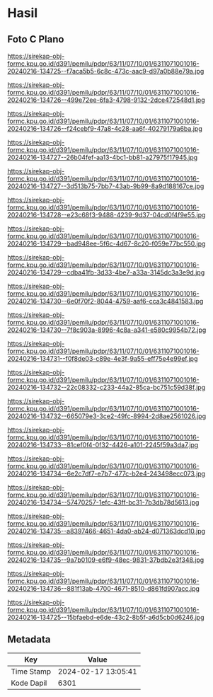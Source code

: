 # Hasil

## Foto C Plano

https://sirekap-obj-formc.kpu.go.id/d391/pemilu/pdpr/63/11/07/10/01/6311071001016-20240216-134725--f7aca5b5-6c8c-473c-aac9-d97a0b88e79a.jpg

https://sirekap-obj-formc.kpu.go.id/d391/pemilu/pdpr/63/11/07/10/01/6311071001016-20240216-134726--499e72ee-6fa3-4798-9132-2dce472548d1.jpg

https://sirekap-obj-formc.kpu.go.id/d391/pemilu/pdpr/63/11/07/10/01/6311071001016-20240216-134726--f24cebf9-47a8-4c28-aa6f-40279179a6ba.jpg

https://sirekap-obj-formc.kpu.go.id/d391/pemilu/pdpr/63/11/07/10/01/6311071001016-20240216-134727--26b04fef-aa13-4bc1-bb81-a27975f17945.jpg

https://sirekap-obj-formc.kpu.go.id/d391/pemilu/pdpr/63/11/07/10/01/6311071001016-20240216-134727--3d513b75-7bb7-43ab-9b99-8a9d188167ce.jpg

https://sirekap-obj-formc.kpu.go.id/d391/pemilu/pdpr/63/11/07/10/01/6311071001016-20240216-134728--e23c68f3-9488-4239-9d37-04cd0f4f9e55.jpg

https://sirekap-obj-formc.kpu.go.id/d391/pemilu/pdpr/63/11/07/10/01/6311071001016-20240216-134729--bad948ee-5f6c-4d67-8c20-f059e77bc550.jpg

https://sirekap-obj-formc.kpu.go.id/d391/pemilu/pdpr/63/11/07/10/01/6311071001016-20240216-134729--cdba41fb-3d33-4be7-a33a-3145dc3a3e9d.jpg

https://sirekap-obj-formc.kpu.go.id/d391/pemilu/pdpr/63/11/07/10/01/6311071001016-20240216-134730--6e0f70f2-8044-4759-aaf6-cca3c4841583.jpg

https://sirekap-obj-formc.kpu.go.id/d391/pemilu/pdpr/63/11/07/10/01/6311071001016-20240216-134730--7f8c903a-8996-4c8a-a341-e580c9954b72.jpg

https://sirekap-obj-formc.kpu.go.id/d391/pemilu/pdpr/63/11/07/10/01/6311071001016-20240216-134731--f0f8de03-c89e-4e3f-9a55-eff75e4e99ef.jpg

https://sirekap-obj-formc.kpu.go.id/d391/pemilu/pdpr/63/11/07/10/01/6311071001016-20240216-134732--22c08332-c233-44a2-85ca-bc751c59d38f.jpg

https://sirekap-obj-formc.kpu.go.id/d391/pemilu/pdpr/63/11/07/10/01/6311071001016-20240216-134732--665079e3-3ce2-49fc-8994-2d8ae2561026.jpg

https://sirekap-obj-formc.kpu.go.id/d391/pemilu/pdpr/63/11/07/10/01/6311071001016-20240216-134733--81cef0f4-0f32-4426-a101-2245f59a3da7.jpg

https://sirekap-obj-formc.kpu.go.id/d391/pemilu/pdpr/63/11/07/10/01/6311071001016-20240216-134734--6e2c7df7-e7b7-477c-b2e4-243498ecc073.jpg

https://sirekap-obj-formc.kpu.go.id/d391/pemilu/pdpr/63/11/07/10/01/6311071001016-20240216-134734--57470257-1efc-43ff-bc31-7b3db78d5613.jpg

https://sirekap-obj-formc.kpu.go.id/d391/pemilu/pdpr/63/11/07/10/01/6311071001016-20240216-134735--a8397466-4651-4da0-ab24-d071363dcd10.jpg

https://sirekap-obj-formc.kpu.go.id/d391/pemilu/pdpr/63/11/07/10/01/6311071001016-20240216-134735--9a7b0109-e6f9-48ec-9831-37bdb2e3f348.jpg

https://sirekap-obj-formc.kpu.go.id/d391/pemilu/pdpr/63/11/07/10/01/6311071001016-20240216-134736--881f13ab-4700-4671-8510-d861fd907acc.jpg

https://sirekap-obj-formc.kpu.go.id/d391/pemilu/pdpr/63/11/07/10/01/6311071001016-20240216-134725--15bfaebd-e6de-43c2-8b5f-a6d5cb0d6246.jpg


## Metadata

| Key        | Value               |
| ---------- | ------------------- |
| Time Stamp | 2024-02-17 13:05:41 |
| Kode Dapil | 6301                |




